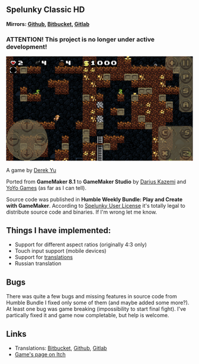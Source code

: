 ## Spelunky Classic HD

**Mirrors: [Github](https://github.com/yancharkin/SpelunkyClassicHD), [Bitbucket](https://bitbucket.org/yancharkin/spelunkyclassichd), [Gitlab](https://gitlab.com/yancharkin/SpelunkyClassicHD)**

### ATTENTION! This project is no longer under active development!

![screenshot](screenshots/screenshot_00.jpg)

A game by [Derek Yu](http://www.mossmouth.com/)

Ported from **GameMaker 8.1** to **GameMaker Studio** by [Darius Kazemi](http://tinysubversions.com/2012/07/spelunky-html5/) and [YoYo Games](https://www.yoyogames.com/) (as far as I can tell).

Source code was published in **Humble Weekly Bundle: Play and Create with GameMaker**.
According to [Spelunky User License](LICENSE) it's totally legal to distribute source code and binaries. If I'm wrong let me know.

## Things I have implemented:
- Support for different aspect ratios (originally 4:3 only)
- Touch input support (mobile devices)
- Support for [translations](#links)
- Russian translation

## Bugs
There was quite a few bugs and missing features in source code from Humble Bundle I fixed only some of them (and maybe added some more?). At least one bug was game breaking (impossibility to start final fight). I've partically fixed it and game now completable, but help is welcome.
## Links
* Translations: [Bitbucket](https://bitbucket.org/yancharkin/spelunkyclassichdtranslations/src/master/), [Github](https://github.com/yancharkin/SpelunkyClassicHDTranslations), [Gitlab](https://gitlab.com/yancharkin/SpelunkyClassicHDTranslations)
* [Game's page on Itch](https://yancharkin.itch.io/spelunky-classic-hd)

